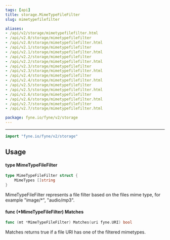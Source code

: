 ```yaml
---
tags: [api]
title: storage.MimeTypeFileFilter
slug: mimetypefilefilter

aliases:
- /api/v2/storage/mimetypefilefilter.html
- /api/v2.0/storage/mimetypefilefilter
- /api/v2.0/storage/mimetypefilefilter.html
- /api/v2.1/storage/mimetypefilefilter
- /api/v2.1/storage/mimetypefilefilter.html
- /api/v2.2/storage/mimetypefilefilter
- /api/v2.2/storage/mimetypefilefilter.html
- /api/v2.3/storage/mimetypefilefilter
- /api/v2.3/storage/mimetypefilefilter.html
- /api/v2.4/storage/mimetypefilefilter
- /api/v2.4/storage/mimetypefilefilter.html
- /api/v2.5/storage/mimetypefilefilter
- /api/v2.5/storage/mimetypefilefilter.html
- /api/v2.6/storage/mimetypefilefilter
- /api/v2.6/storage/mimetypefilefilter.html
- /api/v2.7/storage/mimetypefilefilter
- /api/v2.7/storage/mimetypefilefilter.html

package: fyne.io/fyne/v2/storage
---
```



---
```go
import "fyne.io/fyne/v2/storage"
```

## Usage

#### type MimeTypeFileFilter

```go
type MimeTypeFileFilter struct {
	MimeTypes []string
}
```

MimeTypeFileFilter represents a file filter based on the files mime type, for example "image/*", "audio/mp3".

#### func (*MimeTypeFileFilter) Matches

```go
func (mt *MimeTypeFileFilter) Matches(uri fyne.URI) bool
```
Matches returns true if a file URI has one of the filtered mimetypes.
